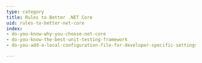 ```yaml
---
type: category
title: Rules to Better .NET Core
uid: rules-to-better-net-core
index:
- do-you-know-why-you-choose-net-core
- do-you-know-the-best-unit-testing-framework
- do-you-add-a-local-configuration-file-for-developer-specific-settings

---
```




